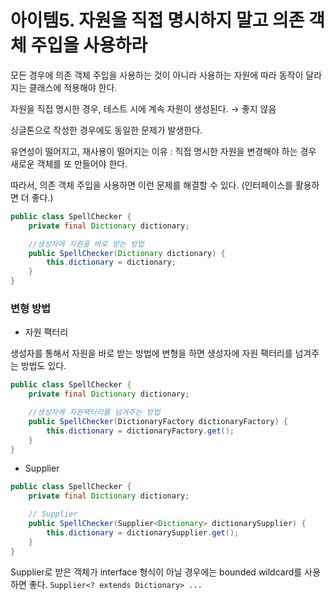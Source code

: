 # 아이템5. 자원을 직접 명시하지 말고 의존 객체 주입을 사용하라

모든 경우에 의존 객체 주입을 사용하는 것이 아니라 사용하는 자원에 따라 동작이 달라지는 클래스에 적용해야 한다.

자원을 직접 명시한 경우, 테스트 시에 계속 자원이 생성된다. → 좋지 않음

싱글톤으로 작성한 경우에도 동일한 문제가 발생한다.

유연성이 떨어지고, 재사용이 떨어지는 이유 : 직접 명시한 자원을 변경해야 하는 경우 새로운 객체를 또 만들어야 한다.

따라서, 의존 객체 주입을 사용하면 이런 문제를 해결할 수 있다. (인터페이스를 활용하면 더 좋다.)

```java
public class SpellChecker {
    private final Dictionary dictionary;

    //생성자에 자원을 바로 받는 방법
    public SpellChecker(Dictionary dictionary) {
        this.dictionary = dictionary;
    }
}
```

### 변형 방법

- 자원 팩터리

생성자를 통해서 자원을 바로 받는 방법에 변형을 하면 생성자에 자원 팩터리를 넘겨주는 방법도 있다.

```java
public class SpellChecker {
	private final Dictionary dictionary;

	//생성자에 자원팩터리를 넘겨주는 방법
	public SpellChecker(DictionaryFactory dictionaryFactory) {
		this.dictionary = dictionaryFactory.get();
	}
}
```

- Supplier

```java
public class SpellChecker {
	private final Dictionary dictionary;

	// Supplier
	public SpellChecker(Supplier<Dictionary> dictionarySupplier) {
		this.dictionary = dictionarySupplier.get();
	}
}
```

Supplier로 받은 객체가 interface 형식이 아닐 경우에는 bounded wildcard를 사용하면 좋다. `Supplier<? extends Dictionary> ...`
